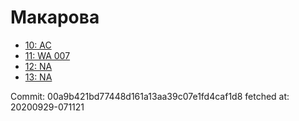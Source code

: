 # Макарова
- [10: AC](10.md)
- [11: WA 007](11.md)
- [12: NA](12.md)
- [13: NA](13.md)

Commit: 00a9b421bd77448d161a13aa39c07e1fd4caf1d8
 fetched at: 20200929-071121
